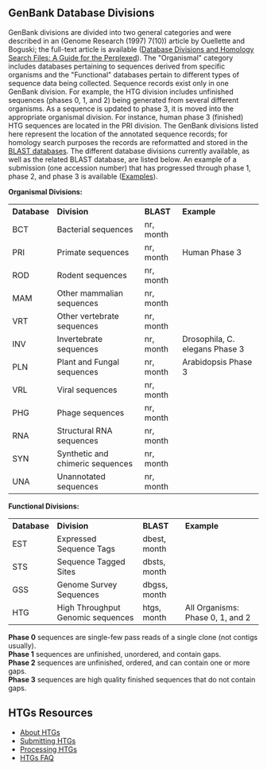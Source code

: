 
## GenBank Database Divisions

GenBank divisions are divided into two general categories and were described in an (Genome Research (1997) 7(10)) article by Ouellette and Boguski; the full-text article is available ([Database Divisions and Homology Search Files: A Guide for the Perplexed](/~/htgs/paper)). The "Organismal" category includes databases pertaining to sequences derived from specific organisms and the "Functional" databases pertain to different types of sequence data being collected. Sequence records exist only in one GenBank division. For example, the HTG division includes unfinished sequences (phases 0, 1, and 2) being generated from several different organisms. As a sequence is updated to phase 3, it is moved into the appropriate organismal division. For instance, human phase 3 (finished) HTG sequences are located in the PRI division. The GenBank divisions listed here represent the location of the annotated sequence records; for homology search purposes the records are reformatted and stored in the [BLAST databases](//www.ncbi.nlm.nih.gov/BLAST/Blast.cgi?CMD=Web&PAGETYPE=BLASTHome). The different database divisions currently available, as well as the related BLAST database, are listed below. An example of a submission (one accession number) that has progressed through phase 1, phase 2, and phase 3 is available ([Examples](/~/htgs/examples)).

**Organismal Divisions:**

<table border="0" cellpadding="4" cellspacing="0">

<tbody>

<tr>

<th align="left">Database</th>

<th align="left">Division</th>

<th align="left">BLAST</th>

<th align="left">Example</th>

</tr>

<tr>

<td align="left">BCT</td>

<td align="left">Bacterial sequences</td>

<td align="left">nr, month</td>

</tr>

<tr>

<td align="left">PRI</td>

<td align="left">Primate sequences</td>

<td align="left">nr, month</td>

<td>Human Phase 3</td>

</tr>

<tr>

<td align="left">ROD</td>

<td align="left">Rodent sequences</td>

<td align="left">nr, month</td>

</tr>

<tr>

<td align="left">MAM</td>

<td align="left">Other mammalian sequences</td>

<td align="left">nr, month</td>

</tr>

<tr>

<td align="left">VRT</td>

<td align="left">Other vertebrate sequences</td>

<td align="left">nr, month</td>

</tr>

<tr>

<td align="left">INV</td>

<td align="left">Invertebrate sequences</td>

<td align="left">nr, month</td>

<td align="left">Drosophila, C. elegans Phase 3</td>

</tr>

<tr>

<td align="left">PLN</td>

<td align="left">Plant and Fungal sequences</td>

<td align="left">nr, month</td>

<td align="left">Arabidopsis Phase 3</td>

</tr>

<tr>

<td align="left">VRL</td>

<td align="left">Viral sequences</td>

<td align="left">nr, month</td>

</tr>

<tr>

<td align="left">PHG</td>

<td align="left">Phage sequences</td>

<td align="left">nr, month</td>

</tr>

<tr>

<td align="left">RNA</td>

<td align="left">Structural RNA sequences</td>

<td align="left">nr, month</td>

</tr>

<tr>

<td align="left">SYN</td>

<td align="left">Synthetic and chimeric sequences</td>

<td align="left">nr, month</td>

</tr>

<tr>

<td align="left">UNA</td>

<td align="left">Unannotated sequences</td>

<td align="left">nr, month</td>

</tr>

</tbody>

</table>

**Functional Divisions:**

<table border="0" cellpadding="4" cellspacing="0">

<tbody>

<tr>

<th align="left">Database</th>

<th align="left">Division</th>

<th align="left">BLAST</th>

<th align="left">Example</th>

</tr>

<tr>

<td align="left">EST</td>

<td align="left">Expressed Sequence Tags</td>

<td align="left">dbest, month</td>

</tr>

<tr>

<td align="left">STS</td>

<td align="left">Sequence Tagged Sites</td>

<td align="left">dbsts, month</td>

</tr>

<tr>

<td align="left">GSS</td>

<td align="left">Genome Survey Sequences</td>

<td align="left">dbgss, month</td>

</tr>

<tr>

<td align="left">HTG</td>

<td align="left">High Throughput Genomic sequences</td>

<td align="left">htgs, month</td>

<td align="left">All Organisms: Phase 0, 1, and 2</td>

</tr>

</tbody>

</table>

**Phase 0** sequences are single-few pass reads of a single clone (not contigs usually).  
**Phase 1** sequences are unfinished, unordered, and contain gaps.  
**Phase 2** sequences are unfinished, ordered, and can contain one or more gaps.  
**Phase 3** sequences are high quality finished sequences that do not contain gaps.





<div id="shared-content-1" nid="1331">

<div class="rightnav">

## HTGs Resources

*   [About HTGs](/~/htgs)
*   [Submitting HTGs](/~/htgs/subinfo)
*   [Processing HTGs](/~/htgs/processing)
*   [](/~/htgs/processing)[HTGs FAQ](/~/htgs/faq)



